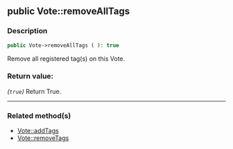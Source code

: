 ## public Vote::removeAllTags

### Description    

```php
public Vote->removeAllTags ( ): true
```

Remove all registered tag(s) on this Vote.
    

### Return value:   

*(```true```)* Return True.


---------------------------------------

### Related method(s)      

* [Vote::addTags](/Docs/MethodsReferences/Vote%20Class/public%20Vote--addTags.md)    
* [Vote::removeTags](/Docs/MethodsReferences/Vote%20Class/public%20Vote--removeTags.md)    
